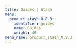 ```yaml
---
title: Guides | Stash
menu:
  product_stash_0.8.3:
    identifier: guides
    name: Guides
    weight: 40
menu_name: product_stash_0.8.3
---
```

